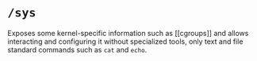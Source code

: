 # `/sys`
Exposes some kernel-specific information such as [[cgroups]] and allows interacting and configuring it without specialized tools, only text and file standard commands such as `cat` and `echo`.

